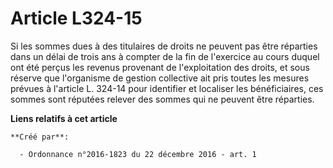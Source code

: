 # Article L324-15

Si les sommes dues à des titulaires de droits ne peuvent pas être réparties dans un délai de trois ans à compter de la fin de
l'exercice au cours duquel ont été perçus les revenus provenant de l'exploitation des droits, et sous réserve que l'organisme
de gestion collective ait pris toutes les mesures prévues à l'article L. 324-14 pour identifier et localiser les
bénéficiaires, ces sommes sont réputées relever des sommes qui ne peuvent être réparties.

**Liens relatifs à cet article**

	**Créé par**:

	  - Ordonnance n°2016-1823 du 22 décembre 2016 - art. 1
